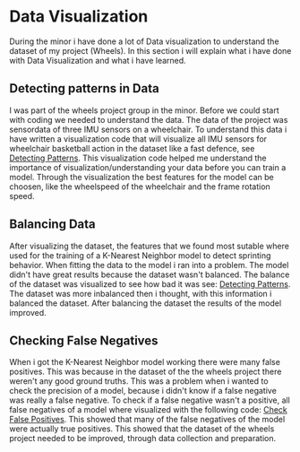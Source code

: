 # Data Visualization
During the minor i have done a lot of Data visualization to understand the dataset of my project (Wheels). In this section i will explain what i have done with Data Visualization and what i have learned.

## Detecting patterns in Data
I was part of the wheels project group in the minor. Before we could start with coding we needed to understand the data. The data of the project was sensordata of three IMU sensors on a wheelchair. To understand this data i have written a visualization code that will visualize all IMU sensors for wheelchair basketball action in the dataset like a fast defence, see [Detecting Patterns](Timestamp_fast_defence.pdf). This visualization code helped me understand the importance of visualization/understanding your data before you can train a model. Through the visualization the best features for the model can be choosen, like the wheelspeed of the wheelchair and the frame rotation speed.

## Balancing Data 
After visualizing the dataset, the features that we found most sutable where used for the training of a K-Nearest Neighbor model to detect sprinting behavior. When fitting the data to the model i ran into a problem. The model didn't have great results because the dataset wasn't balanced. The balance of the dataset was visualized to see how bad it was see: [Detecting Patterns](Data_Balance.pdf). The dataset was more inbalanced then i thought, with this information i balanced the dataset. After balancing the dataset the results of the model improved.

## Checking False Negatives
When i got the K-Nearest Neighbor model working there were many false positives. This was because in the dataset of the the wheels project there weren't any good ground truths. This was a problem when i wanted to check the precision of a model, because i didn't know if a false negative was really a false negative. To check if a false negative wasn't a positive, all false negatives of a model where visualized with the following code: [Check False Positives](Check_False_Negatives.pdf). This showed that many of the false negatives of the model were actually true positives. This showed that the dataset of the wheels project needed to be improved, through data collection and preparation.

